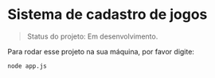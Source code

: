 # Sistema de cadastro de jogos

> Status do projeto: Em desenvolvimento.
> 
Para rodar esse projeto na sua máquina, por favor digite:
```
node app.js
```
